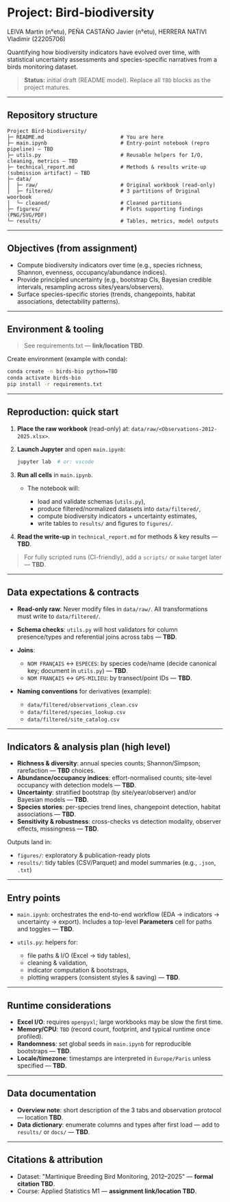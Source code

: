 # Project: Bird-biodiversity 
LEIVA Martin (n°etu), PEÑA CASTAÑO Javier (n°etu), HERRERA NATIVI Vladimir (22205706)

Quantifying how biodiversity indicators have evolved over time, with statistical uncertainty assessments and species-specific narratives from a birds monitoring dataset.

> **Status:** initial draft (README model). Replace all `TBD` blocks as the project matures.

---

## Repository structure

```
Project Bird-biodiversity/
├─ README.md                         # You are here
├─ main.ipynb                        # Entry-point notebook (repro pipeline) — TBD
├─ utils.py                          # Reusable helpers for I/O, cleaning, metrics — TBD
├─ technical_report.md               # Methods & results write-up (submission artifact) — TBD
├─ data/
│  ├─ raw/                           # Original workbook (read-only)
│  ├─ filtered/                      # 3 partitions of Original woorbook 
│  └─ cleaned/                       # Cleaned partitions
├─ figures/                          # Plots supporting findings (PNG/SVG/PDF)
└─ results/                          # Tables, metrics, model outputs
```

---

## Objectives (from assignment)

* Compute biodiversity indicators over time (e.g., species richness, Shannon, evenness, occupancy/abundance indices).
* Provide principled uncertainty (e.g., bootstrap CIs, Bayesian credible intervals, resampling across sites/years/observers).
* Surface species-specific stories (trends, changepoints, habitat associations, detectability patterns).

---

## Environment & tooling

> See requirements.txt — **link/location TBD**.

Create environment (example with conda):

```bash
conda create -n birds-bio python=TBD
conda activate birds-bio
pip install -r requirements.txt  
```

---

## Reproduction: quick start

1. **Place the raw workbook** (read-only) at: `data/raw/<Observations-2012-2025.xlsx>`.

2. **Launch Jupyter** and open `main.ipynb`:

   ```bash
   jupyter lab  # or: vscode 
   ```
3. **Run all cells** in `main.ipynb`.

   * The notebook will:

     * load and validate schemas (`utils.py`),
     * produce filtered/normalized datasets into `data/filtered/`,
     * compute biodiversity indicators + uncertainty estimates,
     * write tables to `results/` and figures to `figures/`.
4. **Read the write-up** in `technical_report.md` for methods & key results — **TBD**.

> For fully scripted runs (CI-friendly), add a `scripts/` or `make` target later — **TBD**.

---

## Data expectations & contracts

* **Read-only raw**: Never modify files in `data/raw/`. All transformations must write to `data/filtered/`.
* **Schema checks**: `utils.py` will host validators for column presence/types and referential joins across tabs — **TBD**.
* **Joins**:

  * `NOM FRANÇAIS` ↔ `ESPECES`: by species code/name (decide canonical key; document in `utils.py`) — **TBD**.
  * `NOM FRANÇAIS` ↔ `GPS-MILIEU`: by transect/point IDs — **TBD**.
* **Naming conventions** for derivatives (example):

  * `data/filtered/observations_clean.csv`
  * `data/filtered/species_lookup.csv`
  * `data/filtered/site_catalog.csv`

---

## Indicators & analysis plan (high level)

* **Richness & diversity**: annual species counts; Shannon/Simpson; rarefaction — **TBD** choices.
* **Abundance/occupancy indices**: effort-normalised counts; site-level occupancy with detection models — **TBD**.
* **Uncertainty**: stratified bootstrap (by site/year/observer) and/or Bayesian models — **TBD**.
* **Species stories**: per-species trend lines, changepoint detection, habitat associations — **TBD**.
* **Sensitivity & robustness**: cross-checks vs detection modality, observer effects, missingness — **TBD**.

Outputs land in:

* `figures/`: exploratory & publication-ready plots
* `results/`: tidy tables (CSV/Parquet) and model summaries (e.g., `.json`, `.txt`)

---

## Entry points

* `main.ipynb`: orchestrates the end-to-end workflow (EDA → indicators → uncertainty → export). Includes a top-level **Parameters** cell for paths and toggles — **TBD**.
* `utils.py`: helpers for:

  * file paths & I/O (Excel → tidy tables),
  * cleaning & validation,
  * indicator computation & bootstraps,
  * plotting wrappers (consistent styles & saving) — **TBD**.

---

## Runtime considerations

* **Excel I/O**: requires `openpyxl`; large workbooks may be slow the first time.
* **Memory/CPU**: `TBD` (record count, footprint, and typical runtime once profiled).
* **Randomness**: set global seeds in `main.ipynb` for reproducible bootstraps — **TBD**.
* **Locale/timezone**: timestamps are interpreted in `Europe/Paris` unless specified — **TBD**.

---

## Data documentation

* **Overview note**: short description of the 3 tabs and observation protocol — location **TBD**.
* **Data dictionary**: enumerate columns and types after first load — add to `results/` or `docs/` — **TBD**.

---

## Citations & attribution

* Dataset: "Martinique Breeding Bird Monitoring, 2012–2025" — **formal citation TBD**.
* Course: Applied Statistics M1 — **assignment link/location TBD**.

